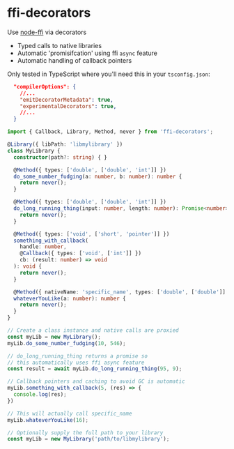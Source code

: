 # ffi-decorators
Use [node-ffi](https://github.com/node-ffi/node-ffi) via decorators 

- Typed calls to native libraries  
- Automatic 'promisifcation' using ffi `async` feature
- Automatic handling of callback pointers

Only tested in TypeScript where you'll need this in your `tsconfig.json`:

```json
  "compilerOptions": {
    //...
    "emitDecoratorMetadata": true,
    "experimentalDecorators": true,
    //...
  }
```

```typescript
import { Callback, Library, Method, never } from 'ffi-decorators';

@Library({ libPath: 'libmylibrary' })
class MyLibrary {
  constructor(path?: string) { }

  @Method({ types: ['double', ['double', 'int']] })
  do_some_number_fudging(a: number, b: number): number {
    return never();
  }

  @Method({ types: ['double', ['double', 'int']] })
  do_long_running_thing(input: number, length: number): Promise<number> {
    return never();
  }

  @Method({ types: ['void', ['short', 'pointer']] })
  something_with_callback(
    handle: number,
    @Callback({ types: ['void', ['int']] })
    cb: (result: number) => void
  ): void {
    return never();
  }

  @Method({ nativeName: 'specific_name', types: ['double', ['double']] })
  whateverYouLike(a: number): number {
    return never();
  }
}

// Create a class instance and native calls are proxied
const myLib = new MyLibrary();
myLib.do_some_number_fudging(10, 546);

// do_long_running_thing returns a promise so 
// this automatically uses ffi async feature
const result = await myLib.do_long_running_thing(95, 9);

// Callback pointers and caching to avoid GC is automatic
myLib.something_with_callback(5, (res) => {
  console.log(res);
})

// This will actually call specific_name
myLib.whateverYouLike(16);

// Optionally supply the full path to your library
const myLib = new MyLibrary('path/to/libmylibrary');
```

